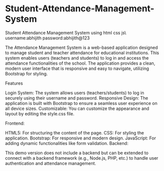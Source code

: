# Student-Attendance-Management-System
Student Attendance Management System using html css js\\
username:abhijith
password:abhijith@123

The Attendance Management System is a web-based application designed to manage student and teacher attendance for educational institutions. This system enables users (teachers and students) to log in and access the attendance functionalities of the school. The application provides a clean, modern user interface that is responsive and easy to navigate, utilizing Bootstrap for styling.

Features

Login System: The system allows users (teachers/students) to log in securely using their username and password.
Responsive Design: The application is built with Bootstrap to ensure a seamless user experience on all device sizes.
Customizable: You can customize the appearance and layout by editing the style.css file.

Frontend:

HTML5: For structuring the content of the page.
CSS: For styling the application.
Bootstrap: For responsive and modern design.
JavaScript: For adding dynamic functionalities like form validation.
Backend:

This demo version does not include a backend but can be extended to connect with a backend framework (e.g., Node.js, PHP, etc.) to handle user authentication and attendance management.
